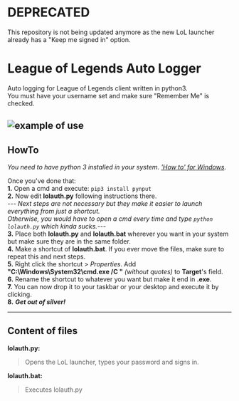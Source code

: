 # DEPRECATED
This repository is not being updated anymore as the new LoL launcher already has a "Keep me signed in" option.

<former description>
 
# League of Legends Auto Logger

Auto logging for League of Legends client written in python3.  
You must have your username set and make sure "Remember Me" is checked.

![example of use](https://i.imgur.com/ZOIwkzK.gif)
----------

## HowTo
*You need to have python 3 installed in your system.* [*'How to' for Windows*](https://docs.python.org/3/using/windows.html).

Once you've done that:  
 **1.** Open a cmd and execute: `pip3 install pynput`  
 **2.** Now edit **lolauth.py** following instructions there.  
 *--- Next steps are not necessary but they make it easier to launch everything from just a shortcut.  
 Otherwise, you would have to open a cmd every time and type `python lolauth.py` which kinda sucks.---*  
 **3.** Place both **lolauth.py** and **lolauth.bat** wherever you want in your system but make sure they are in the same folder.  
 **4.** Make a shortcut of **lolauth.bat**. If you ever move the files, make sure to repeat this and next steps.  
 **5.** Right click the shortcut > *Properties*. Add **"C:\Windows\System32\cmd.exe /C "** *(without quotes)* to **Target**'s field.  
 **6.** Rename the shortcut to whatever you want but make it end in **.exe**.   
 **7.** You can now drop it to your taskbar or your desktop and execute it by clicking.  
 **8.** ***Get out of silver!***  

----------

## Content of files  
**lolauth.py:**  
> Opens the LoL launcher, types your password and signs in.  

**lolauth.bat:**  
> Executes lolauth.py
